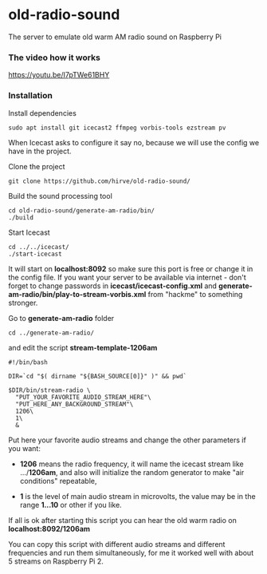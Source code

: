 # old-radio-sound
The server to emulate old warm AM radio sound on Raspberry Pi

### The video how it works
https://youtu.be/I7pTWe61BHY

### Installation
Install dependencies
```shell
sudo apt install git icecast2 ffmpeg vorbis-tools ezstream pv
```
When Icecast asks to configure it say no, because we will use the config we have in the project.


Clone the project
```shell
git clone https://github.com/hirve/old-radio-sound/
```

Build the sound processing tool
```shell
cd old-radio-sound/generate-am-radio/bin/
./build
```

Start Icecast
```shell
cd ../../icecast/
./start-icecast
```
It will start on **localhost:8092** so make sure this port is free or change it in the config file.
If you want your server to be available via internet - don't forget to change passwords in **icecast/icecast-config.xml** and **generate-am-radio/bin/play-to-stream-vorbis.xml** from "hackme" to something stronger.

Go to **generate-am-radio** folder
```shell
cd ../generate-am-radio/
```
and edit the script **stream-template-1206am**
```shell
#!/bin/bash

DIR=`cd "$( dirname "${BASH_SOURCE[0]}" )" && pwd`

$DIR/bin/stream-radio \
  "PUT_YOUR_FAVORITE_AUDIO_STREAM_HERE"\
  "PUT_HERE_ANY_BACKGROUND_STREAM"\
  1206\
  1\
  &

```
Put here your favorite audio streams and change the other parameters if you want:

- **1206** means the radio frequency, it will name the icecast stream like .../**1206am**, and also will initialize the random generator to make "air conditions" repeatable,

- **1** is the level of main audio stream in microvolts, the value may be in the range **1...10** or other if you like.

If all is ok after starting this script you can hear the old warm radio on **localhost:8092/1206am**

You can copy this script with different audio streams and different frequencies and run them simultaneously, for me it worked well with about 5 streams on Raspberry Pi 2.
